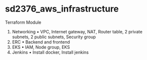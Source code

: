 # sd2376_aws_infrastructure

Terraform Module
  1.	Networking
        •	VPC, Internet gateway, NAT, Router table, 2 private subnets, 2 public subnets, Security group
  2.	ERC
        •	Backend and frontend
  3.	EKS
        •	IAM, Node group, EKS
  4.	Jenkins
        •	Install docker, Install jenkins


